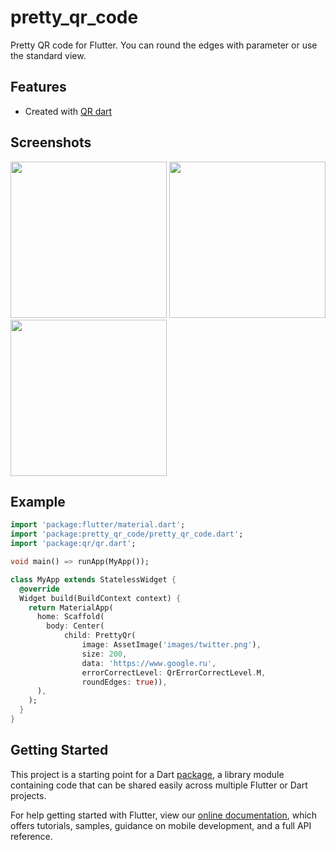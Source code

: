 # pretty_qr_code

Pretty QR code for Flutter. You can round the edges with parameter or use the standard view.

## Features

* Created with [QR dart](https://github.com/kevmoo/qr.dart)

## Screenshots

  <img src="https://raw.githubusercontent.com/promops/flutter_pretty_qr/master/images/Scr1.png" width="250"> 

  <img src="https://raw.githubusercontent.com/promops/flutter_pretty_qr/master/images/Scr2.png" width="250"> 

  <img src="https://raw.githubusercontent.com/promops/flutter_pretty_qr/master/images/Scr3.png" width="250"> 



## Example

```dart
import 'package:flutter/material.dart';
import 'package:pretty_qr_code/pretty_qr_code.dart';
import 'package:qr/qr.dart';

void main() => runApp(MyApp());

class MyApp extends StatelessWidget {
  @override
  Widget build(BuildContext context) {
    return MaterialApp(
      home: Scaffold(
        body: Center(
            child: PrettyQr(
                image: AssetImage('images/twitter.png'),
                size: 200,
                data: 'https://www.google.ru',
                errorCorrectLevel: QrErrorCorrectLevel.M,
                roundEdges: true)),
      ),
    );
  }
}
```

## Getting Started

This project is a starting point for a Dart
[package](https://flutter.dev/developing-packages/),
a library module containing code that can be shared easily across
multiple Flutter or Dart projects.

For help getting started with Flutter, view our 
[online documentation](https://flutter.dev/docs), which offers tutorials, 
samples, guidance on mobile development, and a full API reference.
